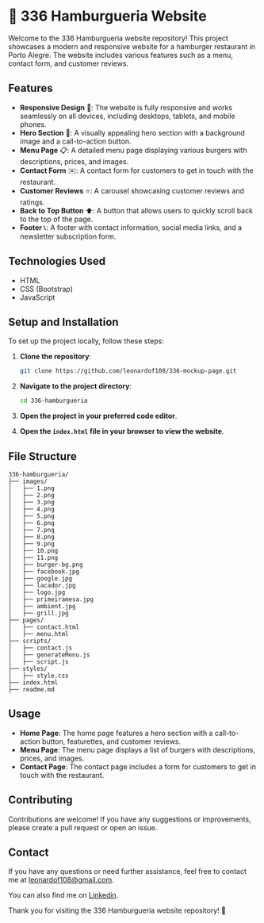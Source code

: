 # 🍔 336 Hamburgueria Website

Welcome to the 336 Hamburgueria website repository! This project showcases a modern and responsive website for a hamburger restaurant in Porto Alegre. The website includes various features such as a menu, contact form, and customer reviews.

## Features

- **Responsive Design** 📱: The website is fully responsive and works seamlessly on all devices, including desktops, tablets, and mobile phones.
- **Hero Section** 🎯: A visually appealing hero section with a background image and a call-to-action button.
- **Menu Page** 📋: A detailed menu page displaying various burgers with descriptions, prices, and images.
- **Contact Form** ✉️: A contact form for customers to get in touch with the restaurant.
- **Customer Reviews** ⭐: A carousel showcasing customer reviews and ratings.
- **Back to Top Button** ⬆️: A button that allows users to quickly scroll back to the top of the page.
- **Footer** 📞: A footer with contact information, social media links, and a newsletter subscription form.

## Technologies Used

- HTML
- CSS (Bootstrap)
- JavaScript

## Setup and Installation

To set up the project locally, follow these steps:

1. **Clone the repository**:
    ```bash
    git clone https://github.com/leonardof108/336-mockup-page.git
    ```

2. **Navigate to the project directory**:
    ```bash
    cd 336-hamburgueria
    ```

3. **Open the project in your preferred code editor**.

4. **Open the `index.html` file in your browser to view the website**.

## File Structure

```
336-hamburgueria/
├── images/
│   ├── 1.png
│   ├── 2.png
│   ├── 3.png
│   ├── 4.png
│   ├── 5.png
│   ├── 6.png
│   ├── 7.png
│   ├── 8.png
│   ├── 9.png
│   ├── 10.png
│   ├── 11.png
│   ├── burger-bg.png
│   ├── facebook.jpg
│   ├── google.jpg
│   ├── lacador.jpg
│   ├── logo.jpg
│   ├── primeiramesa.jpg
│   ├── ambient.jpg
│   ├── grill.jpg
├── pages/
│   ├── contact.html
│   ├── menu.html
├── scripts/
│   ├── contact.js
│   ├── generateMenu.js
│   ├── script.js
├── styles/
│   ├── style.css
├── index.html
├── readme.md
```

## Usage

- **Home Page**: The home page features a hero section with a call-to-action button, featurettes, and customer reviews.
- **Menu Page**: The menu page displays a list of burgers with descriptions, prices, and images.
- **Contact Page**: The contact page includes a form for customers to get in touch with the restaurant.

## Contributing

Contributions are welcome! If you have any suggestions or improvements, please create a pull request or open an issue.

## Contact

If you have any questions or need further assistance, feel free to contact me at [leonardof108@gmail.com](mailto:leonardof108@gmail.com).

You can also find me on [Linkedin](https://www.linkedin.com/in/leonardof108/).

Thank you for visiting the 336 Hamburgueria website repository! 🍔

